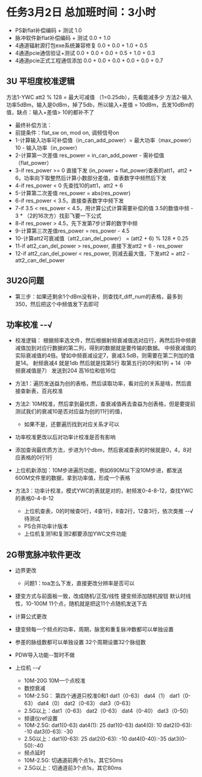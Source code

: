 
# 任务3月2日 总加班时间：3小时
* PS新flat补偿编码 + 测试         1.0
* 脉冲软件新flat补偿编码 + 测试     0.0 + 1.0 
* 4通道辐射源打包exe系统兼容修复    0.0 + 0.0 + 1.0 + 0.5
* 4通道pcie通信验证+测试          0.0 + 0.0 + 0.0 + 0.5 + 1.0 + 0.3
* 4通道pcie正式工程通信添加        0.0 + 0.0 + 0.0 + 0.0 + 0.0 + 0.7


## 3U 平坦度校准逻辑
方法1-YWC att2 % 128 = 最大可减值 （1=0.25db），先看能减多少
方法2-输入功率5dBm，输入是0dBm，掉了5db，所以输入+差值 = 10dBm，去发10dBm的值，缺点：输入+差值> 10的都补不了

* 最终补偿方法：
* 前提条件：flat_sw on, mod on, 调频信号on
* 1-计算输入功率可补偿值（in_can_add_power）= 最大功率（max_power）10 - 输入功率（in_power）
* 2-计算第一次差值 res_power = in_can_add_power - 需补偿值（flat_power）
* 3-if res_power >= 0 直接下发 (in_power + flat_power)查表的att1，att2 + 6，功率向下取整然后计算小数部分差值，查表数字中频然后下发
* 4-if res_power < 0  先查找10的att1，att2 + 6
* 5-计算第二次差值 res_power = abs(res_power)
* 6-if res_power < 3.5，直接查表数字中频下发
* 7-if 3.5 < res_power < 4.5，用计算公式计算需要补偿的值 3.5的数值中频 - 3 * （2的16次方）找彭飞要一下公式
* 8-if res_power > 4.5，先下发第7步计算的数字中频
* 9-计算第三次差值res_power = res_power - 4.5
* 10-计算att2可衰减值（att2_can_del_power） = (att2 + 6) % 128 * 0.25
* 11-if att2_can_del_power > res_power, 直接下发att2 + 6 - res_power
* 12-if att2_can_del_power < res_power, 则减去最大值，下发att2 = att2 - att2_can_del_power

## 3U2G问题

* 第三步：如果还剩余1个dBm没有补，则查找if_diff_num的表格，最多到350，然后把这个中频值发下去即可

## 功率校准  --√
* 校准逻辑：
  根据频率选文件，然后根据射频衰减值选对应行，再然后将中频衰减值加到对应行数据的第二列，得到的数据就是要传输的数据。
  中频衰减值的实际衰减值的4倍。譬如中频衰减设定7，衰减3.5dB，则需要在第二列加的值是14。
  射频衰减4 就是1db 然后就是找第5行  取第五行的0列和1列 + 14（中频衰减值是7） 发送到204 高16位和低16位

* 方法1：遍历发送益为创的表格，然后读取功率，看对应的关系是啥，然后直接查新表，百兆校准
* 方法2: 10M校准，然后拿到最优质，查衰减值再去查益为创表格，但是要提前测试我们的衰减10是否对应益为创的11行的值，
  * 如果不是，还要遍历找到对应关系才可以
* 功率校准更改以后对功率计校准是否有影响
* 添加查询最优质方法，步进为1个dbm，然后衰减查表的时候就是0，4，8对应表格的0行1行
* 上位机新添加：10M步进遍历功能，例如690M以下没10M步进，都发送600M文件里的数据，拿到功率值，形成一个表格

* 方法3：功率计校准，模式YWC的表就是对的，射频发0-4-8-12，查找YWC的表格0-4-8-12
  * 上位机查表，0的时候查0行，4查1行，8查2行，12查3行，依次类推  --√ 待测试
  * PS合并功率计版本
  * 上位机复测1和复测2都要添加YWC文件功能

## 2G带宽脉冲软件更改
* 边界更改
  * 问题1：toa怎么下发，直接更改分辨率是否可以
* 捷变方式与前面板一致，改成随机/正弦/线性 捷变频添加随机按钮 默认时线性，10-100M 11个点，随机就是把这11个点随机发送下去
* 计算公式更改
* 捷变频每一个频点的功率，周期，脉宽和重复脉冲数都可以单独设置
* 参差的脉组数都可以单独设置 32个周期设置32个脉组数
* PDW导入功能--暂时不做

* 上位机  --√
  * 10M-20G  10M一个点校准 
  * 数控衰减
  * 10M-2.5G： 第四个通道只校准0和1  dat1（0-63） dat4（1）  dat1（0-63） dat4（0） dat2（0-63） dat3（0-63）
  * 2.5G以上：dat1（0-63） dat2（0-63） dat4（0-40） dat3（0-50）
  * 频谱仪ref设置
  * 10M-2.5G: dat1(0-63) dat4(1): 25    dat1(0-63) dat4(0): 10  dat2(0-63): -10  dat3(0-63): -30
  * 2.5G以上：dat1(0-63): 25  dat2(0-63): -10  dat4(0-40):-35 dat3(0-50):-40
  * 频点延时
  * 10M-2.5G: 切通道前两个点1s，其它50ms
  * 2.5G以上：切通道前3个点1s，其它80ms
